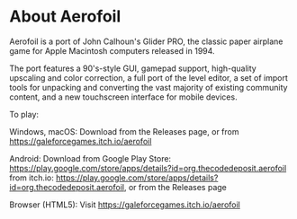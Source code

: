 # About Aerofoil

Aerofoil is a port of John Calhoun's Glider PRO, the classic paper airplane game for Apple Macintosh computers released in 1994.

The port features a 90's-style GUI, gamepad support, high-quality upscaling and color correction, a full port of the level editor, a set of import tools for unpacking and converting the vast majority of existing community content, and a new touchscreen interface for mobile devices.

To play:

Windows, macOS:
Download from the Releases page, or from https://galeforcegames.itch.io/aerofoil

Android: Download from Google Play Store: https://play.google.com/store/apps/details?id=org.thecodedeposit.aerofoil from itch.io: https://play.google.com/store/apps/details?id=org.thecodedeposit.aerofoil, or from the Releases page

Browser (HTML5): Visit https://galeforcegames.itch.io/aerofoil
